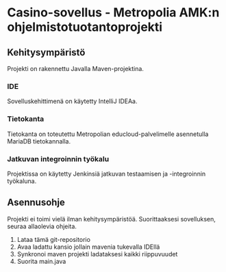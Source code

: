 # Casino-sovellus - Metropolia AMK:n ohjelmistotuotantoprojekti

## Kehitysympäristö
Projekti on rakennettu Javalla Maven-projektina.
### IDE
Sovelluskehittimenä on käytetty IntelliJ IDEAa.

### Tietokanta
Tietokanta on toteutettu Metropolian educloud-palvelimelle asennetulla MariaDB tietokannalla.

### Jatkuvan integroinnin työkalu
Projektissa on käytetty Jenkinsiä jatkuvan testaamisen ja -integroinnin työkaluna. 

## Asennusohje
Projekti ei toimi vielä ilman kehitysympäristöä. Suorittaaksesi sovelluksen, seuraa allaolevia ohjeita.

1. Lataa tämä git-repositorio
2. Avaa ladattu kansio jollain mavenia tukevalla IDEllä
3. Synkronoi maven projekti ladataksesi kaikki riippuvuudet
4. Suorita main.java 
